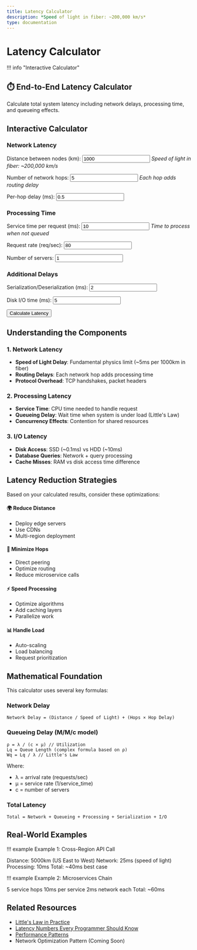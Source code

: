 ```yaml
---
title: Latency Calculator
description: *Speed of light in fiber: ~200,000 km/s*
type: documentation
---
```


# Latency Calculator

!!! info "Interactive Calculator"
 <h2>⏱️ End-to-End Latency Calculator</h2>
<p>Calculate total system latency including network delays, processing time, and queueing effects.</p>

## Interactive Calculator

<div class="calculator-tool">
<form id="latencyCalc">

### Network Latency

<label for="distance">Distance between nodes (km):</label>
<input type="number" id="distance" value="1000" min="0" step="100">
*Speed of light in fiber: ~200,000 km/s*



<label for="hops">Number of network hops:</label>
<input type="number" id="hops" value="5" min="1" step="1">
*Each hop adds routing delay*



<label for="hopDelay">Per-hop delay (ms):</label>
<input type="number" id="hopDelay" value="0.5" min="0" step="0.1">


### Processing Time

<label for="serviceTime">Service time per request (ms):</label>
<input type="number" id="serviceTime" value="10" min="0" step="1">
*Time to process when not queued*



<label for="throughput">Request rate (req/sec):</label>
<input type="number" id="throughput" value="80" min="0" step="10">



<label for="servers">Number of servers:</label>
<input type="number" id="servers" value="1" min="1" step="1">


### Additional Delays

<label for="serialization">Serialization/Deserialization (ms):</label>
<input type="number" id="serialization" value="2" min="0" step="0.5">



<label for="diskIO">Disk I/O time (ms):</label>
<input type="number" id="diskIO" value="5" min="0" step="1">


<button type="button" onclick="calculateLatency()" class="calc-button">Calculate Latency</button>
</form>

<div id="results" class="results-panel">
<!-- Results will appear here -->
</div>

## Understanding the Components

### 1. Network Latency
- **Speed of Light Delay**: Fundamental physics limit (~5ms per 1000km in fiber)
- **Routing Delays**: Each network hop adds processing time
- **Protocol Overhead**: TCP handshakes, packet headers

### 2. Processing Latency
- **Service Time**: CPU time needed to handle request
- **Queueing Delay**: Wait time when system is under load (Little's Law)
- **Concurrency Effects**: Contention for shared resources

### 3. I/O Latency
- **Disk Access**: SSD (~0.1ms) vs HDD (~10ms)
- **Database Queries**: Network + query processing
- **Cache Misses**: RAM vs disk access time difference

## Latency Reduction Strategies

Based on your calculated results, consider these optimizations:

<div class="strategy-card">
<h4>🌍 Reduce Distance</h4>
<ul>
<li>Deploy edge servers</li>
<li>Use CDNs</li>
<li>Multi-region deployment</li>
</ul>

<h4>🔄 Minimize Hops</h4>
<ul>
<li>Direct peering</li>
<li>Optimize routing</li>
<li>Reduce microservice calls</li>
</ul>

<h4>⚡ Speed Processing</h4>
<ul>
<li>Optimize algorithms</li>
<li>Add caching layers</li>
<li>Parallelize work</li>
</ul>

<h4>📊 Handle Load</h4>
<ul>
<li>Auto-scaling</li>
<li>Load balancing</li>
<li>Request prioritization</li>
</ul>
</div>

## Mathematical Foundation

This calculator uses several key formulas:

### Network Delay
```
Network Delay = (Distance / Speed of Light) + (Hops × Hop Delay)
```

### Queueing Delay (M/M/c model)
```
ρ = λ / (c × μ) // Utilization
Lq = Queue Length (complex formula based on ρ)
Wq = Lq / λ // Little's Law
```

Where:
- λ = arrival rate (requests/sec)
- μ = service rate (1/service_time)
- c = number of servers

### Total Latency
```
Total = Network + Queueing + Processing + Serialization + I/O
```

## Real-World Examples

!!! example
 Example 1: Cross-Region API Call

 Distance: 5000km (US East to West)
 Network: 25ms (speed of light)
 Processing: 10ms
 Total: ~40ms best case

!!! example
 Example 2: Microservices Chain

 5 service hops
 10ms per service
 2ms network each
 Total: ~60ms

## Related Resources

- [Little's Law in Practice](quantitative/littles-law)
- [Latency Numbers Every Programmer Should Know](quantitative/latency-ladder)
- [Performance Patterns](../pattern-library/#performance)
- Network Optimization Pattern (Coming Soon)

<script>
// Global variables for chart
let latencyChart = null;

function validateLatencyInputs() {
 const inputs = {
 distance: { value: parseFloat(document.getElementById('distance').value), min: 0, max: 40000, name: 'Distance' },
 hops: { value: parseInt(document.getElementById('hops').value), min: 1, max: 100, name: 'Network hops' },
 hopDelay: { value: parseFloat(document.getElementById('hopDelay').value), min: 0, max: 100, name: 'Hop delay' },
 serviceTime: { value: parseFloat(document.getElementById('serviceTime').value), min: 0.1, max: 10000, name: 'Service time' },
 throughput: { value: parseFloat(document.getElementById('throughput').value), min: 0, max: 1000000, name: 'Request rate' },
 servers: { value: parseInt(document.getElementById('servers').value), min: 1, max: 1000, name: 'Servers' },
 serialization: { value: parseFloat(document.getElementById('serialization').value), min: 0, max: 1000, name: 'Serialization' },
 diskIO: { value: parseFloat(document.getElementById('diskIO').value), min: 0, max: 10000, name: 'Disk I/O' }
 };
 
 const errors = [];
 
 for (const [key, input] of Object.entries(inputs)) {
 if (isNaN(input.value)) {
 errors.push(`${input.name} must be a number`);
 } else if (input.value < input.min || input.value > input.max) {
 errors.push(`${input.name} must be between ${input.min} and ${input.max}`);
 }
 }
 
 return { valid: errors.length === 0, errors, inputs };
}

function calculateLatency() {
 // Clear any previous error messages
 const errorDiv = document.getElementById('error-messages');
 if (errorDiv) errorDiv.innerHTML = '';
 
 // Validate inputs
 const validation = validateLatencyInputs();
 if (!validation.valid) {
 displayErrors(validation.errors);
 return;
 }
 
 const inputs = validation.inputs;
 
 // Calculate network delay
 const speedOfLight = 200000; // km/s in fiber
 const propagationDelay = (inputs.distance.value / speedOfLight) * 1000; // convert to ms
 const routingDelay = inputs.hops.value * inputs.hopDelay.value;
 const networkDelay = propagationDelay + routingDelay;
 
 // Calculate queueing delay using M/M/c approximation
 const serviceRate = 1000 / inputs.serviceTime.value; // requests per second
 const utilization = inputs.throughput.value / (inputs.servers.value * serviceRate);
 
 let queueingDelay = 0;
 if (utilization < 1 && utilization > 0) {
 // More accurate M/M/c waiting time calculation
 queueingDelay = calculateMMcQueueingDelay(
 inputs.throughput.value,
 serviceRate,
 inputs.servers.value,
 utilization
 );
 } else if (utilization >= 1) {
 queueingDelay = Infinity;
 }
 
 // Total latency
 const totalLatency = networkDelay + inputs.serviceTime.value + queueingDelay + 
 inputs.serialization.value + inputs.diskIO.value;
 
 // Prepare data for visualization
 const latencyComponents = [
 { name: 'Network Propagation', value: propagationDelay, color: '#5448C8' },
 { name: 'Routing Delays', value: routingDelay, color: '#7B68EE' },
 { name: 'Processing Time', value: inputs.serviceTime.value, color: '#00BCD4' },
 { name: 'Queueing Delay', value: utilization < 1 ? queueingDelay : 0, color: '#FF9800' },
 { name: 'Serialization', value: inputs.serialization.value, color: '#4CAF50' },
 { name: 'Disk I/O', value: inputs.diskIO.value, color: '#F44336' }
 ];
 
 // Display results
 displayLatencyResults(latencyComponents, totalLatency, utilization, inputs);
 
 // Draw interactive chart
 drawLatencyChart(latencyComponents, totalLatency);
 
 // Show results panel with animation
 const resultsPanel = document.getElementById('results');
 resultsPanel.style.display = 'block';
 resultsPanel.scrollIntoView({ behavior: 'smooth', block: 'nearest' });
}

function calculateMMcQueueingDelay(arrivalRate, serviceRate, servers, utilization) {
 // Erlang C formula for M/M/c queue
 const rho = utilization;
 const c = servers;
 const a = arrivalRate / serviceRate;
 
 // Calculate P0 (probability of empty system)
 let sum = 0;
 for (let k = 0; k < c; k++) {
 sum += Math.pow(a, k) / factorial(k);
 }
 sum += (Math.pow(a, c) / factorial(c)) * (1 / (1 - rho));
 const p0 = 1 / sum;
 
 // Calculate Pq (probability of queueing)
 const pq = (Math.pow(a, c) / (factorial(c) * (1 - rho))) * p0;
 
 // Calculate average waiting time in queue
 const wq = (pq / (c * serviceRate * (1 - rho))) * 1000; // Convert to ms
 
 return wq;
}

function displayLatencyResults(components, totalLatency, utilization, inputs) {
 let resultsHTML = `
 <h3>📊 Latency Breakdown</h3>
 <div class="summary-card ${utilization >= 1 ? 'error' : utilization > 0.8 ? 'warning' : 'success'}">
 <div class="card-header">Total Latency
 ${utilization < 1 ? totalLatency.toFixed(2) : '∞'} ms
 System Utilization: ${(utilization * 100).toFixed(1)}%
 </div>
 </div>
 
 !!! info
 <canvas id="latencyChart" width="800" height="400"></canvas>
 
 `;
 
 // Add detailed breakdown with animated bars
 components.forEach((component, index) => {
 const percentage = utilization < 1 ? (component.value / totalLatency * 100) : 
 component.name === 'Queueing Delay' ? 100 : 0;
 resultsHTML += `
 <div class="latency-item">
 <div class="item-header">
 <span class="label">${component.name}:</span>
 <span class="value">${component.value.toFixed(2)} ms</span>
 !!! info
 <div class="bar" 
 data-width="${percentage}%">
 <span class="percentage">${percentage.toFixed(1)}%</span>
 </div>
 </div>
 `;
 });
 
 resultsHTML += `
 </div>
 
 <h4>💡 Insights & Recommendations</h4>
 <ul>
 `;
 
 // Generate intelligent insights
 const insights = generateLatencyInsights(components, totalLatency, utilization, inputs);
 insights.forEach(insight => {
 resultsHTML += `<li class="${insight.type}">${insight.message}</li>`;
 });
 
 resultsHTML += `
 </ul>
 
 <h4>🔍 What-If Analysis</h4>
 <div class="analysis-grid">
 <div class="analysis-card">
 <h5>Reduce Distance by 50%</h5>
 <p>Latency reduction: <strong>${(components[0].value * 0.5).toFixed(1)} ms</strong></p>
 <p class="suggestion">Deploy in ${inputs.distance.value < 5000 ? 'edge locations' : 'regional data centers'}</p>
 <h5>Double Server Count</h5>
 <p>New utilization: <strong>${(utilization * 50).toFixed(1)}%</strong></p>
 <p class="suggestion">${utilization > 0.5 ? 'Significant improvement' : 'Marginal benefit'}</p>
 <h5>Optimize Processing</h5>
 <p>If reduced by 30%: <strong>-${(inputs.serviceTime.value * 0.3).toFixed(1)} ms</strong></p>
 <p class="suggestion">Focus on ${inputs.serviceTime.value > 20 ? 'algorithm optimization' : 'caching'}</p>
 </div>
 </div>
 `;
 
 document.getElementById('results').innerHTML = resultsHTML;
 
 // Animate progress bars after a short delay
 setTimeout(() => {
 document.querySelectorAll('.bar').forEach(bar => {
 bar.style.width = bar.getAttribute('data-width');
 });
 }, 100);
}

function generateLatencyInsights(components, totalLatency, utilization, inputs) {
 const insights = [];
 
 // Utilization insights
 if (utilization >= 1) {
 insights.push({
 type: 'error',
 message: '⚠️ CRITICAL: System is overloaded! Requests will queue indefinitely. Immediate action required.'
 });
 } else if (utilization > 0.8) {
 insights.push({
 type: 'warning',
 message: '⚠️ High utilization detected. System vulnerable to traffic spikes. Consider scaling soon.'
 });
 } else if (utilization < 0.3) {
 insights.push({
 type: 'info',
 message: 'ℹ️ Low utilization indicates over-provisioning. Consider reducing servers to save costs.'
 });
 }
 
 // Component-specific insights
 const dominantComponent = components.reduce((prev, current) => 
 prev.value > current.value ? prev : current
 );
 
 if (dominantComponent.name === 'Network Propagation' && dominantComponent.value > totalLatency * 0.4) {
 insights.push({
 type: 'important',
 message: `Network distance dominates latency (${(dominantComponent.value / totalLatency * 100).toFixed(0)}%). Consider CDN or edge deployment.`
 });
 }
 
 if (components[3].value > totalLatency * 0.3 && utilization < 1) { // Queueing delay
 insights.push({
 type: 'warning',
 message: 'Significant queueing delays detected. Add servers or optimize processing time.'
 });
 }
 
 if (inputs.diskIO.value > inputs.serviceTime.value) {
 insights.push({
 type: 'important',
 message: 'I/O time exceeds processing time. Consider SSD storage, caching, or async I/O.'
 });
 }
 
 // Network optimization
 if (inputs.hops.value > 10) {
 insights.push({
 type: 'info',
 message: `High hop count (${inputs.hops.value}). Consider direct peering or optimized routing.`
 });
 }
 
 // Best practices
 if (totalLatency < 100 && utilization < 0.7) {
 insights.push({
 type: 'success',
 message: '✅ Excellent performance! System is well-optimized for current load.'
 });
 }
 
 return insights;
}

function drawLatencyChart(components, totalLatency) {
 const canvas = document.getElementById('latencyChart');
 if (!canvas) return;
 
 const ctx = canvas.getContext('2d');
 
 // Clear previous chart
 ctx.clearRect(0, 0, canvas.width, canvas.height);
 
 // Configuration
 const padding = 60;
 const width = canvas.width;
 const height = canvas.height;
 const chartWidth = width - 2 * padding;
 const chartHeight = height - 2 * padding;
 
 // Draw axes
 ctx.strokeStyle = '#666';
 ctx.lineWidth = 2;
 ctx.beginPath();
 ctx.moveTo(padding, padding);
 ctx.lineTo(padding, height - padding);
 ctx.lineTo(width - padding, height - padding);
 ctx.stroke();
 
 // Draw pie chart for component breakdown
 const centerX = width * 0.3;
 const centerY = height * 0.5;
 const radius = Math.min(chartWidth, chartHeight) * 0.3;
 
 let currentAngle = -Math.PI / 2;
 
 components.forEach((component, index) => {
 const percentage = component.value / totalLatency;
 const angle = percentage * 2 * Math.PI;
 
 // Draw slice
 ctx.beginPath();
 ctx.moveTo(centerX, centerY);
 ctx.arc(centerX, centerY, radius, currentAngle, currentAngle + angle);
 ctx.closePath();
 ctx.fillStyle = component.color;
 ctx.fill();
 
 // Draw label if slice is large enough
 if (percentage > 0.05) {
 const labelAngle = currentAngle + angle / 2;
 const labelX = centerX + Math.cos(labelAngle) * (radius * 0.7);
 const labelY = centerY + Math.sin(labelAngle) * (radius * 0.7);
 
 ctx.fillStyle = 'white';
 ctx.font = 'bold 12px sans-serif';
 ctx.textAlign = 'center';
 ctx.fillText(`${(percentage * 100).toFixed(0)}%`, labelX, labelY);
 }
 
 currentAngle += angle;
 });
 
 // Draw legend
 const legendX = width * 0.6;
 let legendY = padding;
 
 ctx.font = '14px sans-serif';
 components.forEach((component, index) => {
 // Color box
 ctx.fillStyle = component.color;
 ctx.fillRect(legendX, legendY, 20, 15);
 
 // Label
 ctx.fillStyle = '#333';
 ctx.textAlign = 'left';
 ctx.fillText(`${component.name}: ${component.value.toFixed(1)} ms`, legendX + 30, legendY + 12);
 
 legendY += 25;
 });
 
 // Title
 ctx.font = 'bold 16px sans-serif';
 ctx.fillStyle = '#333';
 ctx.textAlign = 'center';
 ctx.fillText('Latency Component Distribution', width / 2, 30);
}

function displayErrors(errors) {
 let errorHTML = '!!! info
 <h4>⚠️ Input Validation Errors</h4><ul>';
 errors.forEach(error => {
 errorHTML += `<li>${error}</li>`;
 });
 errorHTML += '</ul>';
 
 const resultsDiv = document.getElementById('results');
 resultsDiv.innerHTML = errorHTML;
 resultsDiv.style.display = 'block';
}

function factorial(n) {
 if (n <= 1) return 1;
 if (n > 170) return Infinity; // Prevent overflow
 return n * factorial(n - 1);
}

// Add real-time input validation
document.addEventListener('DOMContentLoaded', function() {
 const inputs = document.querySelectorAll('input[type="number"]');
 inputs.forEach(input => {
 input.addEventListener('input', function() {
 const value = parseFloat(this.value);
 const min = parseFloat(this.min);
 const max = parseFloat(this.max);
 
 if (isNaN(value) || value < min || value > max) {
 this.style.borderColor = '#ff6b6b';
 } else {
 this.style.borderColor = '#51cf66';
 }
 });
 });
});
</script>

</div>